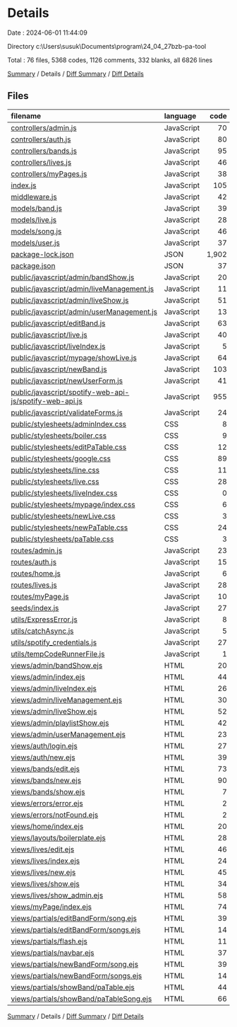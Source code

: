 # Details

Date : 2024-06-01 11:44:09

Directory c:\\Users\\susuk\\Documents\\program\\24_04_27bzb-pa-tool

Total : 76 files,  5368 codes, 1126 comments, 332 blanks, all 6826 lines

[Summary](results.md) / Details / [Diff Summary](diff.md) / [Diff Details](diff-details.md)

## Files
| filename | language | code | comment | blank | total |
| :--- | :--- | ---: | ---: | ---: | ---: |
| [controllers/admin.js](/controllers/admin.js) | JavaScript | 70 | 0 | 10 | 80 |
| [controllers/auth.js](/controllers/auth.js) | JavaScript | 80 | 3 | 11 | 94 |
| [controllers/bands.js](/controllers/bands.js) | JavaScript | 95 | 0 | 6 | 101 |
| [controllers/lives.js](/controllers/lives.js) | JavaScript | 46 | 0 | 9 | 55 |
| [controllers/myPages.js](/controllers/myPages.js) | JavaScript | 38 | 3 | 5 | 46 |
| [index.js](/index.js) | JavaScript | 105 | 7 | 19 | 131 |
| [middleware.js](/middleware.js) | JavaScript | 42 | 0 | 7 | 49 |
| [models/band.js](/models/band.js) | JavaScript | 39 | 0 | 3 | 42 |
| [models/live.js](/models/live.js) | JavaScript | 28 | 0 | 3 | 31 |
| [models/song.js](/models/song.js) | JavaScript | 46 | 0 | 1 | 47 |
| [models/user.js](/models/user.js) | JavaScript | 37 | 0 | 5 | 42 |
| [package-lock.json](/package-lock.json) | JSON | 1,902 | 0 | 1 | 1,903 |
| [package.json](/package.json) | JSON | 37 | 0 | 1 | 38 |
| [public/javascript/admin/bandShow.js](/public/javascript/admin/bandShow.js) | JavaScript | 20 | 0 | 2 | 22 |
| [public/javascript/admin/liveManagement.js](/public/javascript/admin/liveManagement.js) | JavaScript | 11 | 0 | 1 | 12 |
| [public/javascript/admin/liveShow.js](/public/javascript/admin/liveShow.js) | JavaScript | 51 | 1 | 3 | 55 |
| [public/javascript/admin/userManagement.js](/public/javascript/admin/userManagement.js) | JavaScript | 13 | 0 | 1 | 14 |
| [public/javascript/editBand.js](/public/javascript/editBand.js) | JavaScript | 63 | 1 | 5 | 69 |
| [public/javascript/live.js](/public/javascript/live.js) | JavaScript | 40 | 9 | 2 | 51 |
| [public/javascript/liveIndex.js](/public/javascript/liveIndex.js) | JavaScript | 5 | 0 | 2 | 7 |
| [public/javascript/mypage/showLive.js](/public/javascript/mypage/showLive.js) | JavaScript | 64 | 0 | 2 | 66 |
| [public/javascript/newBand.js](/public/javascript/newBand.js) | JavaScript | 103 | 2 | 8 | 113 |
| [public/javascript/newUserForm.js](/public/javascript/newUserForm.js) | JavaScript | 41 | 0 | 0 | 41 |
| [public/javascript/spotify-web-api-js/spotify-web-api.js](/public/javascript/spotify-web-api-js/spotify-web-api.js) | JavaScript | 955 | 1,021 | 114 | 2,090 |
| [public/javascript/validateForms.js](/public/javascript/validateForms.js) | JavaScript | 24 | 0 | 0 | 24 |
| [public/stylesheets/adminIndex.css](/public/stylesheets/adminIndex.css) | CSS | 8 | 0 | 1 | 9 |
| [public/stylesheets/boiler.css](/public/stylesheets/boiler.css) | CSS | 9 | 0 | 2 | 11 |
| [public/stylesheets/editPaTable.css](/public/stylesheets/editPaTable.css) | CSS | 12 | 0 | 3 | 15 |
| [public/stylesheets/google.css](/public/stylesheets/google.css) | CSS | 89 | 0 | 10 | 99 |
| [public/stylesheets/line.css](/public/stylesheets/line.css) | CSS | 11 | 3 | 3 | 17 |
| [public/stylesheets/live.css](/public/stylesheets/live.css) | CSS | 28 | 0 | 7 | 35 |
| [public/stylesheets/liveIndex.css](/public/stylesheets/liveIndex.css) | CSS | 0 | 0 | 1 | 1 |
| [public/stylesheets/mypage/index.css](/public/stylesheets/mypage/index.css) | CSS | 6 | 0 | 0 | 6 |
| [public/stylesheets/newLive.css](/public/stylesheets/newLive.css) | CSS | 3 | 0 | 0 | 3 |
| [public/stylesheets/newPaTable.css](/public/stylesheets/newPaTable.css) | CSS | 24 | 0 | 5 | 29 |
| [public/stylesheets/paTable.css](/public/stylesheets/paTable.css) | CSS | 3 | 0 | 0 | 3 |
| [routes/admin.js](/routes/admin.js) | JavaScript | 23 | 0 | 8 | 31 |
| [routes/auth.js](/routes/auth.js) | JavaScript | 15 | 8 | 8 | 31 |
| [routes/home.js](/routes/home.js) | JavaScript | 6 | 0 | 2 | 8 |
| [routes/lives.js](/routes/lives.js) | JavaScript | 28 | 0 | 9 | 37 |
| [routes/myPage.js](/routes/myPage.js) | JavaScript | 10 | 0 | 2 | 12 |
| [seeds/index.js](/seeds/index.js) | JavaScript | 27 | 0 | 4 | 31 |
| [utils/ExpressError.js](/utils/ExpressError.js) | JavaScript | 8 | 0 | 1 | 9 |
| [utils/catchAsync.js](/utils/catchAsync.js) | JavaScript | 5 | 0 | 0 | 5 |
| [utils/spotify_credentials.js](/utils/spotify_credentials.js) | JavaScript | 27 | 0 | 7 | 34 |
| [utils/tempCodeRunnerFile.js](/utils/tempCodeRunnerFile.js) | JavaScript | 1 | 0 | 0 | 1 |
| [views/admin/bandShow.ejs](/views/admin/bandShow.ejs) | HTML | 20 | 0 | 0 | 20 |
| [views/admin/index.ejs](/views/admin/index.ejs) | HTML | 44 | 0 | 1 | 45 |
| [views/admin/liveIndex.ejs](/views/admin/liveIndex.ejs) | HTML | 26 | 0 | 1 | 27 |
| [views/admin/liveManagement.ejs](/views/admin/liveManagement.ejs) | HTML | 30 | 0 | 0 | 30 |
| [views/admin/liveShow.ejs](/views/admin/liveShow.ejs) | HTML | 52 | 0 | 2 | 54 |
| [views/admin/playlistShow.ejs](/views/admin/playlistShow.ejs) | HTML | 42 | 0 | 4 | 46 |
| [views/admin/userManagement.ejs](/views/admin/userManagement.ejs) | HTML | 23 | 0 | 0 | 23 |
| [views/auth/login.ejs](/views/auth/login.ejs) | HTML | 27 | 39 | 0 | 66 |
| [views/auth/new.ejs](/views/auth/new.ejs) | HTML | 39 | 29 | 0 | 68 |
| [views/bands/edit.ejs](/views/bands/edit.ejs) | HTML | 73 | 0 | 1 | 74 |
| [views/bands/new.ejs](/views/bands/new.ejs) | HTML | 90 | 0 | 3 | 93 |
| [views/bands/show.ejs](/views/bands/show.ejs) | HTML | 7 | 0 | 1 | 8 |
| [views/errors/error.ejs](/views/errors/error.ejs) | HTML | 2 | 0 | 0 | 2 |
| [views/errors/notFound.ejs](/views/errors/notFound.ejs) | HTML | 2 | 0 | 0 | 2 |
| [views/home/index.ejs](/views/home/index.ejs) | HTML | 20 | 0 | 2 | 22 |
| [views/layouts/boilerplate.ejs](/views/layouts/boilerplate.ejs) | HTML | 28 | 0 | 1 | 29 |
| [views/lives/edit.ejs](/views/lives/edit.ejs) | HTML | 46 | 0 | 2 | 48 |
| [views/lives/index.ejs](/views/lives/index.ejs) | HTML | 24 | 0 | 1 | 25 |
| [views/lives/new.ejs](/views/lives/new.ejs) | HTML | 45 | 0 | 2 | 47 |
| [views/lives/show.ejs](/views/lives/show.ejs) | HTML | 34 | 0 | 3 | 37 |
| [views/lives/show_admin.ejs](/views/lives/show_admin.ejs) | HTML | 58 | 0 | 4 | 62 |
| [views/myPage/index.ejs](/views/myPage/index.ejs) | HTML | 74 | 0 | 5 | 79 |
| [views/partials/editBandForm/song.ejs](/views/partials/editBandForm/song.ejs) | HTML | 39 | 0 | 0 | 39 |
| [views/partials/editBandForm/songs.ejs](/views/partials/editBandForm/songs.ejs) | HTML | 14 | 0 | 1 | 15 |
| [views/partials/flash.ejs](/views/partials/flash.ejs) | HTML | 11 | 0 | 1 | 12 |
| [views/partials/navbar.ejs](/views/partials/navbar.ejs) | HTML | 37 | 0 | 1 | 38 |
| [views/partials/newBandForm/song.ejs](/views/partials/newBandForm/song.ejs) | HTML | 39 | 0 | 0 | 39 |
| [views/partials/newBandForm/songs.ejs](/views/partials/newBandForm/songs.ejs) | HTML | 14 | 0 | 1 | 15 |
| [views/partials/showBand/paTable.ejs](/views/partials/showBand/paTable.ejs) | HTML | 44 | 0 | 1 | 45 |
| [views/partials/showBand/paTableSong.ejs](/views/partials/showBand/paTableSong.ejs) | HTML | 66 | 0 | 0 | 66 |

[Summary](results.md) / Details / [Diff Summary](diff.md) / [Diff Details](diff-details.md)